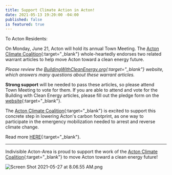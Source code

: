 ```yaml
---
title: Support Climate Action in Acton!
date: 2021-05-13 19:20:00 -04:00
published: false
is featured: true
---
```


To Acton Residents:

On Monday, June 21, Acton will hold its annual Town Meeting. The [Acton Climate Coalition](https://ActonClimateCoalition.org){:target="_blank"} whole-heartedly endorses two related warrant articles to help move Acton toward a clean energy future. 

*Please review the [BuildingWithCleanEnergy.org](http://buildingwithcleanenergy.org/){:target="_blank"} website, which answers many questions about these warrant articles.*   

**Strong support** will be needed to pass these articles, so please attend Town Meeting to vote for them. If you are able to attend and vote for the Building with Clean Energy articles, please fill out the pledge form on the [website](https://buildingwithcleanenergy.org/){:target="_blank"}.

The [Acton Climate Coalition](https://ActonClimateCoalition.org){:target="_blank"} is excited to support this concrete step in lowering Acton's carbon footprint, as one way to participate in the emergency mobilization needed to arrest and reverse climate change.

Read more [HERE](https://drive.google.com/file/d/1xPb-ylXZWNspk5yO7k9JLMOzf-YnkSAh/view?usp=sharing){:target="_blank"}. 

---

Indivisible Acton-Area is proud to support the work of the [Acton Climate Coalition](https://ActonClimateCoalition.org){:target="_blank"} to move Acton toward a clean energy future!

![Screen Shot 2021-05-27 at 8.06.55 AM.png](/uploads/Screen%20Shot%202021-05-27%20at%208.06.55%20AM.png)